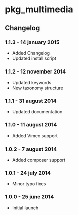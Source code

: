 # pkg_multimedia## Changelog### 1.1.3 - 14 january 2015* Added Changelog* Updated install script### 1.1.2 - 12 november 2014* Updated keywords* New taxonomy structure### 1.1.1 - 31 august 2014* Updated documentation### 1.1.0 - 11 august 2014* Added Vimeo support### 1.0.2 - 7 august 2014* Added composer support### 1.0.1 - 24 july 2014* Minor typo fixes### 1.0.0 - 25 june 2014* Initial launch